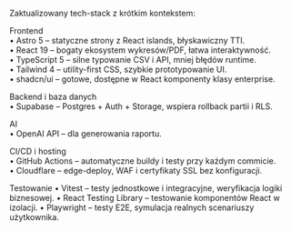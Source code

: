 Zaktualizowany tech-stack z krótkim kontekstem:

Frontend  
• Astro 5 – statyczne strony z React islands, błyskawiczny TTI.  
• React 19 – bogaty ekosystem wykresów/PDF, łatwa interaktywność.  
• TypeScript 5 – silne typowanie CSV i API, mniej błędów runtime.  
• Tailwind 4 – utility-first CSS, szybkie prototypowanie UI.  
• shadcn/ui – gotowe, dostępne w React komponenty klasy enterprise.

Backend i baza danych  
• Supabase – Postgres + Auth + Storage, wspiera rollback partii i RLS.

AI  
• OpenAI API – dla generowania raportu.

CI/CD i hosting  
• GitHub Actions – automatyczne buildy i testy przy każdym commicie.  
• Cloudflare – edge-deploy, WAF i certyfikaty SSL bez konfiguracji.

Testowanie
• Vitest – testy jednostkowe i integracyjne, weryfikacja logiki biznesowej.
• React Testing Library – testowanie komponentów React w izolacji.
• Playwright – testy E2E, symulacja realnych scenariuszy użytkownika.
